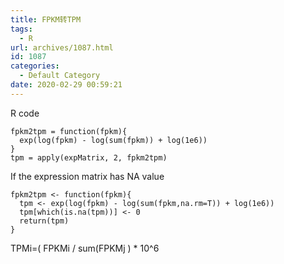 ```yaml
---
title: FPKM转TPM
tags:
  - R
url: archives/1087.html
id: 1087
categories:
  - Default Category
date: 2020-02-29 00:59:21
---
```


R code

```
fpkm2tpm = function(fpkm){
  exp(log(fpkm) - log(sum(fpkm)) + log(1e6))
}
tpm = apply(expMatrix, 2, fpkm2tpm)
```



If the expression matrix has NA value

```
fpkm2tpm <- function(fpkm){
  tpm <- exp(log(fpkm) - log(sum(fpkm,na.rm=T)) + log(1e6))
  tpm[which(is.na(tpm))] <- 0
  return(tpm)
}
```




TPMi=( FPKMi / sum(FPKMj ) * 10^6
